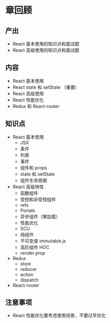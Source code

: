 # 章回顾

## 产出

- React 基本使用的知识点和面试题
- React 高级使用的知识点和面试题

## 内容

- React 基本使用
- React state 和 setState （重要）
- React 高级使用
- React 性能优化
- Redux 和 React-router

## 知识点

- React 基本使用
    - JSX
    - 条件
    - 列表
    - 事件
    - 组件和 props
    - state 和 setState
    - 组件生命周期
- React 高级特性
    - 函数组件
    - 受控和非受控组件
    - refs
    - Portals
    - 异步组件（懒加载）
    - 性能优化
    - SCU
    - 纯组件
    - 不可变值 immutable.js
    - 高阶组件 HOC
    - render prop
- Redux
    - store
    - reducer
    - action
    - dispatch
- React-router

## 注意事项

- React 性能优化要考虑使用场景，不要过早优化
